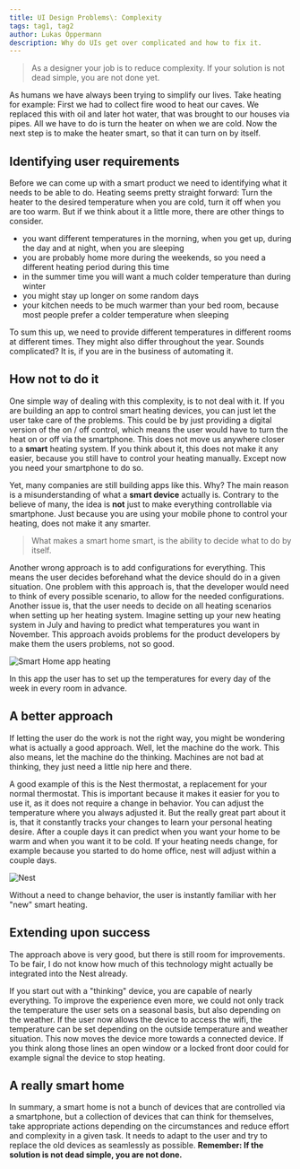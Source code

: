 ```yaml
---
title: UI Design Problems\: Complexity
tags: tag1, tag2
author: Lukas Oppermann
description: Why do UIs get over complicated and how to fix it.
---
```


> As a designer your job is to reduce complexity. If your solution is not dead simple, you are not done yet.

As humans we have always been trying to simplify our lives. Take heating for example: First we had to collect fire wood to heat our caves. We replaced this with oil and later hot water, that was brought to our houses via pipes. All we have to do is turn the heater on when we are cold. Now the next step is to make the heater smart, so that it can turn on by itself.

## Identifying user requirements
Before we can come up with a smart product we need to identifying what it needs to be able to do. Heating seems pretty straight forward: Turn the heater to the desired temperature when you are cold, turn it off when you are too warm. But if we think about it a little more, there are other things to consider.
- you want different temperatures in the morning, when you get up, during the day and at night, when you are sleeping
- you are probably home more during the weekends, so you need a different heating period during this time
- in the summer time you will want a much colder temperature than during winter
- you might stay up longer on some random days
- your kitchen needs to be much warmer than your bed room, because most people prefer a colder temperature when sleeping

To sum this up, we need to provide different temperatures in different rooms at different times. They might also differ throughout the year. Sounds complicated? It is, if you are in the business of automating it.

## How not to do it
One simple way of dealing with this complexity, is to not deal with it. If you are building an app to control smart heating devices, you can just let the user take care of the problems. This could be by just providing a digital version of the on / off control, which means the user would have to turn the heat on or off via the smartphone. This does not move us anywhere closer to a **smart** heating system. If you think about it, this does not make it any easier, because you still have to control your heating manually. Except now you need your smartphone to do so.

Yet, many companies are still building apps like this. Why? The main reason is a misunderstanding of what a **smart device** actually is. Contrary to the believe of many, the idea is **not** just to make everything controllable via smartphone.
Just because you are using your mobile phone to control your heating, does not make it any smarter.

> What makes a smart home smart, is the ability to decide what to do by itself.

Another wrong approach is to add configurations for everything. This means the user decides beforehand what the device should do in a given situation. One problem with this approach is, that the developer would need to think of every possible scenario, to allow for the needed configurations. Another issue is, that the user needs to decide on all heating scenarios when setting up her heating system. Imagine setting up your new heating system in July and having to predict what temperatures you want in November. This approach avoids problems for the product developers by make them the users problems, not so good.

![Smart Home app heating](./media/smarthome-tkom.jpg)
<caption>In this app the user has to set up the temperatures for every day of the week in every room in advance.</caption>

## A better approach
If letting the user do the work is not the right way, you might be wondering what is actually a good approach. Well, let the machine do the work. This also means, let the machine do the thinking. Machines are not bad at thinking, they just need a little nip here and there.

A good example of this is the Nest thermostat, a replacement for your normal thermostat. This is important because it makes it easier for you to use it, as it does not require a change in behavior. You can adjust the temperature where you always adjusted it. But the really great part about it is, that it constantly tracks your changes to learn your personal heating desire. After a couple days it can predict when you want your home to be warm and when you want it to be cold. If your heating needs change, for example because you started to do home office, nest will adjust within a couple days.

![Nest](./media/nest.jpg)
<caption>Without a need to change behavior, the user is instantly familiar with her "new" smart heating.</caption>

## Extending upon success
The approach above is very good, but there is still room for improvements. To be fair, I do not know how much of this technology might actually be integrated into the Nest already.

If you start out with a "thinking" device, you are capable of nearly everything. To improve the experience even more, we could not only track the temperature the user sets on a seasonal basis, but also depending on the weather. If the user now allows the device to access the wifi, the temperature can be set depending on the outside temperature and weather situation. This now moves the device more towards a connected device. If you think along those lines an open window or a  locked front door could for example signal the device to stop heating.

## A really smart home
In summary, a smart home is not a bunch of devices that are controlled via a smartphone, but a collection of devices that can think for themselves, take appropriate actions depending on the circumstances and reduce effort and complexity in a given task. It needs to adapt to the user and try to replace the old devices as seamlessly as possible. **Remember: If the solution is not dead simple, you are not done.**
